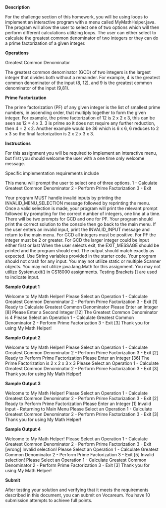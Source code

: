 **Description**

For the challenge section of this homework, you will be using loops to implement an interactive program with a menu called MyMathHelper.java. The program will allow the user to select one of two options which will then perform different calculations utilizing loops. The user can either select to calculate the greatest common denominator of two integers or they can do a prime factorization of a given integer.

**Operations**

Greatest Common Denominator

The greatest common denominator (GCD) of two integers is the largest integer that divides both without a remainder. For example, 4 is the greatest common denominator of the input (8, 12), and 9 is the greatest common denominator of the input (9,81).

**Prime Factorization**

The prime factorization (PF) of any given integer is the list of smallest prime numbers, in ascending order, that multiply together to form the given integer. For example, the prime factorization of 12 is 2 x 2 x 3, this can be seen as 12 = 4 x 3. 3 is prime so it does not require any further reduction, then 4 = 2 x 2. Another example would be 36 which is 6 x 6, 6 reduces to 2 x 3 so the final factorization is 2 x 2 x 3 x 3.

**Instructions**  

For this assignment you will be required to implement an interactive menu, but first you should welcome the user with a one time only welcome message.

Specific implementation requirements include

This menu will prompt the user to select one of three options. 1 - Calculate Greatest Common Denominator 2 - Perform Prime Factorization 3 - Exit

Your program MUST handle invalid inputs by printing the INVALID_MENU_SELECTION message followed by reprinting the menu. Once a valid selection is made, your program will print the relevant prompt followed by prompting for the correct number of integers, one line at a time. There will be two prompts for GCD and one for PF. Your program should print the correct solution to the console then go back to the main menu. If the user enters an invalid input, print the INVALID_INPUT message and return to the main menu. For GCD all integers must be positive. For PF the integer must be 2 or greater. For GCD the larger integer could be input either first or last When the user selects exit, the EXIT_MESSAGE should be printed and the program should end. The output should match exactly as expected. Use String variables provided in the starter code. Your program should not crash for any input. You may not utilize static or multiple Scanner objects. You may not utilize java.lang.Math for this assignment. You may not utilize System.exit() in CS18000 assignments. Testing Brackets [] are used to indicate input.

**Sample Output 1**

Welcome to My Math Helper! Please Select an Operation 1 - Calculate Greatest Common Denominator 2 - Perform Prime Factorization 3 - Exit [1] Ready to Calculate Greatest Common Denominator Please Enter an Integer [8] Please Enter a Second Integer [12] The Greatest Common Denominator is 4 Please Select an Operation 1 - Calculate Greatest Common Denominator 2 - Perform Prime Factorization 3 - Exit [3] Thank you for using My Math Helper!

**Sample Output 2**

Welcome to My Math Helper! Please Select an Operation 1 - Calculate Greatest Common Denominator 2 - Perform Prime Factorization 3 - Exit [2] Ready to Perform Prime Factorization Please Enter an Integer [36] The Prime Factorization is 2 x 2 x 3 x 3 Please Select an Operation 1 - Calculate Greatest Common Denominator 2 - Perform Prime Factorization 3 - Exit [3] Thank you for using My Math Helper!

**Sample Output 3** 

Welcome to My Math Helper! Please Select an Operation 1 - Calculate Greatest Common Denominator 2 - Perform Prime Factorization 3 - Exit [2] Ready to Perform Prime Factorization Please Enter an Integer [1] Invalid Input - Returning to Main Menu Please Select an Operation 1 - Calculate Greatest Common Denominator 2 - Perform Prime Factorization 3 - Exit [3] Thank you for using My Math Helper!

**Sample Output 4**

Welcome to My Math Helper! Please Select an Operation 1 - Calculate Greatest Common Denominator 2 - Perform Prime Factorization 3 - Exit [wrong] Invalid selection! Please Select an Operation 1 - Calculate Greatest Common Denominator 2 - Perform Prime Factorization 3 - Exit [5] Invalid selection! Please Select an Operation 1 - Calculate Greatest Common Denominator 2 - Perform Prime Factorization 3 - Exit [3] Thank you for using My Math Helper!

**Submit**

After testing your solution and verifying that it meets the requirements described in this document, you can submit on Vocareum. You have 10 submission attempts to achieve full points.
